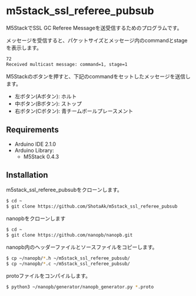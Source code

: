 # m5stack_ssl_referee_pubsub

M5StackでSSL GC Referee Messageを送受信するためのプログラムです。

メッセージを受信すると、パケットサイズとメッセージ内のcommandとstageを表示します。

```sh
72
Received multicast message: command=1, stage=1
```

M5Stackのボタンを押すと、下記のcommandをセットしたメッセージを送信します。

- 左ボタン(Aボタン): ホルト
- 中ボタン(Bボタン): ストップ
- 右ボタン(Cボタン): 青チームボールプレースメント

## Requirements

- Arduino IDE 2.1.0
- Arduino Library:
  - M5Stack 0.4.3

## Installation

m5stack_ssl_referee_pubsubをクローンします。

```sh
$ cd ~
$ git clone https://github.com/ShotaAk/m5stack_ssl_referee_pubsub
```

nanopbをクローンします

```sh
$ cd ~
$ git clone https://github.com/nanopb/nanopb.git
```

nanopb内のヘッダーファイルとソースファイルをコピーします。

```sh
$ cp ~/nanopb/*.h ~/m5stack_ssl_referee_pubsub/
$ cp ~/nanopb/*.c ~/m5stack_ssl_referee_pubsub/
```

protoファイルをコンパイルします。

```sh
$ python3 ~/nanopb/generator/nanopb_generator.py *.proto
```
